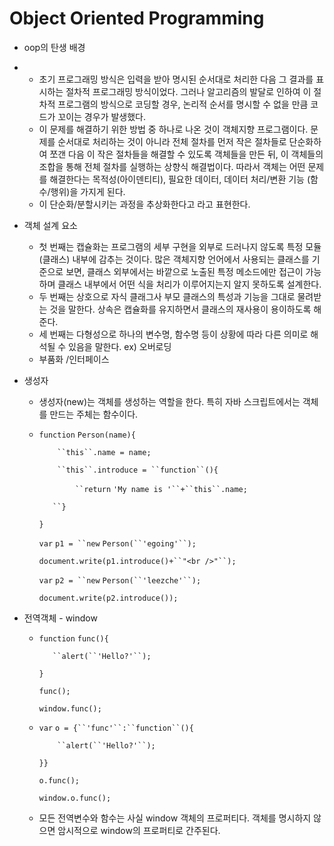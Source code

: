 # Object Oriented Programming

* oop의 탄생 배경

* * 초기 프로그래밍 방식은 입력을 받아 명시된 순서대로 처리한 다음 그 결과를 표시하는 절차적 프로그래밍 방식이었다. 그러나 알고리즘의 발달로 인하여 이 절차적 프로그램의 방식으로 코딩할 경우, 논리적 순서를 명시할 수 없을 만큼 코드가 꼬이는 경우가 발생했다. 
  * 이 문제를 해결하기 위한 방법 중 하나로 나온 것이 객체지향 프로그램이다. 문제를 순서대로 처리하는 것이 아니라 전체 절차를 먼저 작은 절차들로 단순화하여 쪼갠 다음 이 작은 절차들을 해결할 수 있도록 객체들을 만든 뒤, 이 객체들의 조합을 통해 전체 절차를 실행하는 상향식 해결법이다. 따라서 객체는 어떤 문제를 해결한다는 목적성(아이덴티티), 필요한 데이터, 데이터 처리/변환 기능 (함수/행위)을 가지게 된다.  
  * 이 단순화/분할시키는 과정을 추상화한다고 라고 표현한다. 

* 객체 설계 요소

  * 첫 번째는 캡슐화는 프로그램의 세부 구현을 외부로 드러나지 않도록 특정 모듈(클래스) 내부에 감추는 것이다. 많은 객체지향 언어에서 사용되는 클래스를 기준으로 보면, 클래스 외부에서는 바깥으로 노출된 특정 메소드에만 접근이 가능하며 클래스 내부에서 어떤 식을 처리가 이루어지는지 알지 못하도록 설계한다. 
  * 두 번째는 상호으로 자식 클래그사 부모 클래스의 특성과 기능을 그대로 물려받는 것을 말한다. 상속은 캡슐화를 유지하면서 클래스의 재사용이 용이하도록 해 준다. 
  * 세 번째는 다형성으로 하나의 변수명, 함수명 등이 상황에 따라 다른 의미로 해석될 수 있음을 말한다.  ex) 오버로딩
  * 부품화 /인터페이스

* 생성자

  * 생성자(new)는 객체를 생성하는 역할을 한다. 특히 자바 스크립트에서는 객체를 만드는 주체는 함수이다.  

  * `function` `Person(name){`

    `    ``this``.name = name;`

    `    ``this``.introduce = ``function``(){`

    `        ``return` `'My name is '``+``this``.name; `

    `    ``}   `

    `}`

    `var` `p1 = ``new` `Person(``'egoing'``);`

    `document.write(p1.introduce()+``"<br />"``);`

    `var` `p2 = ``new` `Person(``'leezche'``);`

    `document.write(p2.introduce());`

* 전역객체 - window

  * `function` `func(){`

    `    ``alert(``'Hello?'``);    `

    `}`

    `func();`

    `window.func();`

  * `var` `o = {``'func'``:``function``(){`

    `    ``alert(``'Hello?'``);`

    `}}`

    `o.func();`

    `window.o.func();`

  * 모든 전역변수와 함수는 사실 window 객체의 프로퍼티다. 객체를 명시하지 않으면 암시적으로 window의 프로퍼티로 간주된다.

